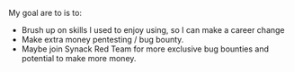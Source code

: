 My goal are to is to:
* Brush up on skills I used to enjoy using, so I can make a career change
* Make extra money pentesting / bug bounty.
* Maybe join Synack Red Team for more exclusive bug bounties and potential to make more money.